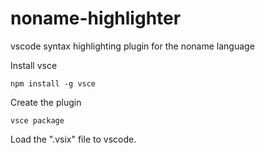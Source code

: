 # noname-highlighter
vscode syntax highlighting plugin for the noname language

Install vsce
```
npm install -g vsce
```

Create the plugin
```
vsce package
```

Load the ".vsix" file to vscode.
